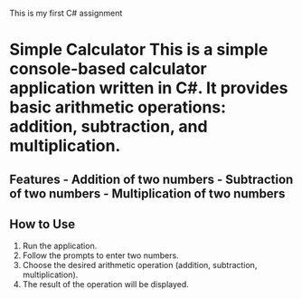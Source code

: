 This is my first C# assignment
# Simple Calculator This is a simple console-based calculator application written in C#. It provides basic arithmetic operations: addition, subtraction, and multiplication. 
## Features - Addition of two numbers - Subtraction of two numbers - Multiplication of two numbers 
## How to Use ##
1. Run the application. 
2. Follow the prompts to enter two numbers.
3. Choose the desired arithmetic operation (addition, subtraction, multiplication).
4. The result of the operation will be displayed.
